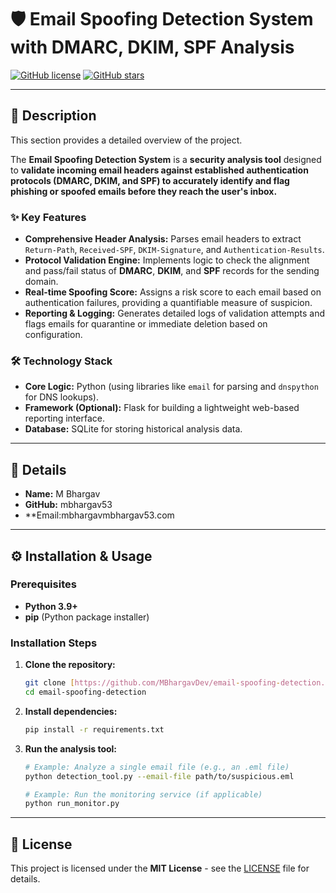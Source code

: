 # 🛡️ Email Spoofing Detection System with DMARC, DKIM, SPF Analysis

[![GitHub license](https://img.shields.io/badge/license-MIT-blue.svg)](LICENSE) 
[![GitHub stars](https://img.shields.io/github/stars/MBhargavDev/email-spoofing-detection.svg?style=social)](https://github.com/MBhargavDev/email-spoofing-detection/stargazers)

---

## 📝 Description

This section provides a detailed overview of the project.

The **Email Spoofing Detection System** is a **security analysis tool** designed to **validate incoming email headers against established authentication protocols (DMARC, DKIM, and SPF) to accurately identify and flag phishing or spoofed emails before they reach the user's inbox.**

### ✨ Key Features

* **Comprehensive Header Analysis:** Parses email headers to extract `Return-Path`, `Received-SPF`, `DKIM-Signature`, and `Authentication-Results`.
* **Protocol Validation Engine:** Implements logic to check the alignment and pass/fail status of **DMARC**, **DKIM**, and **SPF** records for the sending domain.
* **Real-time Spoofing Score:** Assigns a risk score to each email based on authentication failures, providing a quantifiable measure of suspicion.
* **Reporting & Logging:** Generates detailed logs of validation attempts and flags emails for quarantine or immediate deletion based on configuration.

### 🛠 Technology Stack

* **Core Logic:** Python (using libraries like `email` for parsing and `dnspython` for DNS lookups).
* **Framework (Optional):** Flask for building a lightweight web-based reporting interface.
* **Database:** SQLite for storing historical analysis data.

---

## 👤 Details 

* **Name:** M Bhargav
* **GitHub:** mbhargav53
* **Email:mbhargavmbhargav53.com

---

## ⚙️ Installation & Usage

### Prerequisites

* **Python 3.9+**
* **pip** (Python package installer)

### Installation Steps

1.  **Clone the repository:**
    ```bash
    git clone [https://github.com/MBhargavDev/email-spoofing-detection.git](https://github.com/MBhargavDev/email-spoofing-detection.git)
    cd email-spoofing-detection
    ```

2.  **Install dependencies:**
    ```bash
    pip install -r requirements.txt
    ```

3.  **Run the analysis tool:**
    ```bash
    # Example: Analyze a single email file (e.g., an .eml file)
    python detection_tool.py --email-file path/to/suspicious.eml
    
    # Example: Run the monitoring service (if applicable)
    python run_monitor.py
    ```
    
---

## 📜 License

This project is licensed under the **MIT License** - see the [LICENSE](LICENSE) file for details.

